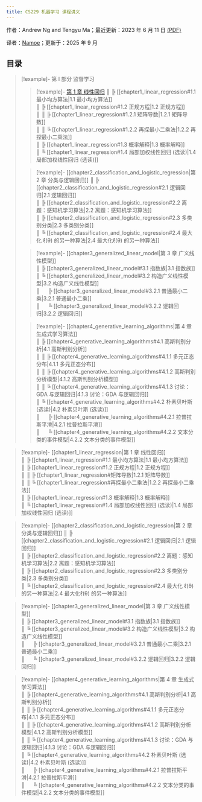 ```yaml
---
title: CS229 机器学习 课程讲义
---
```

作者：Andrew Ng and Tengyu Ma；最近更新：2023 年 6 月 11 日 [(PDF)](https://cs229.stanford.edu/main_notes.pdf)

译者：[Namoe](https://github.com/na-moe)；更新于：2025 年 9 月

## 目录

> [!example]- 第 I 部分 监督学习
> > [!example]- [第 1 章 线性回归](app://obsidian.md/chapter1_linear_regression)
> > ║ ╠ [[chapter1_linear_regression#1.1 最小均方算法|1.1 最小均方算法]]  
> > ║ ╠ [[chapter1_linear_regression#1.2 正规方程|1.2 正规方程]]  
> > ║ ║ ╠ [[chapter1_linear_regression#1.2.1 矩阵导数|1.2.1 矩阵导数]]  
> > ║ ║ ╚ [[chapter1_linear_regression#1.2.2 再探最小二乘法|1.2.2 再探最小二乘法]]  
> > ║ ╠ [[chapter1_linear_regression#1.3 概率解释|1.3 概率解释]]  
> > ║ ╚ [[chapter1_linear_regression#1.4 局部加权线性回归 (选读)|1.4 局部加权线性回归 (选读)]]  
> 
> > [!example]-  [[chapter2_classification_and_logistic_regression|第 2 章 分类与逻辑回归]]
> > ║ ╠ [[chapter2_classification_and_logistic_regression#2.1 逻辑回归|2.1 逻辑回归]]  
> > ║ ╠ [[chapter2_classification_and_logistic_regression#2.2 离题：感知机学习算法|2.2 离题：感知机学习算法]]  
> > ║ ╠ [[chapter2_classification_and_logistic_regression#2.3 多类别分类|2.3 多类别分类]]  
> > ║ ╚ [[chapter2_classification_and_logistic_regression#2.4 最大化 ℓ(θ) 的另一种算法|2.4 最大化ℓ(θ) 的另一种算法]]  
> 
> > [!example]-  [[chapter3_generalized_linear_model|第 3 章 广义线性模型]]  
> > ║ ╠ [[chapter3_generalized_linear_model#3.1 指数族|3.1 指数族]]  
> > ║ ╚ [[chapter3_generalized_linear_model#3.2 构造广义线性模型|3.2 构造广义线性模型]]  
> > ║     &emsp;&nbsp;╠ [[chapter3_generalized_linear_model#3.2.1 普通最小二乘|3.2.1 普通最小二乘]]  
> > ║     &emsp;&nbsp;╚ [[chapter3_generalized_linear_model#3.2.2 逻辑回归|3.2.2 逻辑回归]]  
> 
> > [!example]-  [[chapter4_generative_learning_algorithms|第 4 章 生成式学习算法]]  
> > ║ ╠ [[chapter4_generative_learning_algorithms#4.1 高斯判别分析|4.1 高斯判别分析]]  
> > ║ ║ ╠ [[chapter4_generative_learning_algorithms#4.1.1 多元正态分布|4.1.1 多元正态分布]]  
> > ║ ║ ╠ [[chapter4_generative_learning_algorithms#4.1.2 高斯判别分析模型|4.1.2 高斯判别分析模型]]  
> > ║ ║ ╚ [[chapter4_generative_learning_algorithms#4.1.3 讨论：GDA 与逻辑回归|4.1.3 讨论：GDA 与逻辑回归]]  
> > ║ ╚ [[chapter4_generative_learning_algorithms#4.2 朴素贝叶斯 (选读)|4.2 朴素贝叶斯 (选读)]]  
> > ║  &emsp;&nbsp;╠ [[chapter4_generative_learning_algorithms#4.2.1 拉普拉斯平滑|4.2.1 拉普拉斯平滑]]  
> > ║  &emsp;&nbsp;╚ [[chapter4_generative_learning_algorithms#4.2.2 文本分类的事件模型|4.2.2 文本分类的事件模型]]  



> [!example]-  [[chapter1_linear_regression|第 1 章 线性回归]]  
> ║ ╠ [[chapter1_linear_regression#1.1 最小均方算法|1.1 最小均方算法]]  
> ║ ╠ [[chapter1_linear_regression#1.2 正规方程|1.2 正规方程]]  
> ║ ║ ╠ [[chapter1_linear_regression#矩阵导数|1.2.1 矩阵导数]]  
> ║ ║ ╚ [[chapter1_linear_regression#再探最小二乘法|1.2.2 再探最小二乘法]]  
> ║ ╠ [[chapter1_linear_regression#1.3 概率解释|1.3 概率解释]]  
> ║ ╚ [[chapter1_linear_regression#1.4 局部加权线性回归 (选读)|1.4 局部加权线性回归 (选读)]]  

> [!example]-  [[chapter2_classification_and_logistic_regression|第 2 章 分类与逻辑回归]]
> ║ ╠ [[chapter2_classification_and_logistic_regression#2.1 逻辑回归|2.1 逻辑回归]]  
> ║ ╠ [[chapter2_classification_and_logistic_regression#2.2 离题：感知机学习算法|2.2 离题：感知机学习算法]]  
> ║ ╠ [[chapter2_classification_and_logistic_regression#2.3 多类别分类|2.3 多类别分类]]  
> ║ ╚ [[chapter2_classification_and_logistic_regression#2.4 最大化 ℓ(θ) 的另一种算法|2.4 最大化ℓ(θ) 的另一种算法]]  

> [!example]-  [[chapter3_generalized_linear_model|第 3 章 广义线性模型]]  
> ║ ╠ [[chapter3_generalized_linear_model#3.1 指数族|3.1 指数族]]  
> ║ ╚ [[chapter3_generalized_linear_model#3.2 构造广义线性模型|3.2 构造广义线性模型]]  
> ║     &emsp;&nbsp;╠ [[chapter3_generalized_linear_model#3.2.1 普通最小二乘|3.2.1 普通最小二乘]]  
> ║     &emsp;&nbsp;╚ [[chapter3_generalized_linear_model#3.2.2 逻辑回归|3.2.2 逻辑回归]]  

> [!example]-  [[chapter4_generative_learning_algorithms|第 4 章 生成式学习算法]]  
> ║ ╠ [[chapter4_generative_learning_algorithms#4.1 高斯判别分析|4.1 高斯判别分析]]  
> ║ ║ ╠ [[chapter4_generative_learning_algorithms#4.1.1 多元正态分布|4.1.1 多元正态分布]]  
> ║ ║ ╠ [[chapter4_generative_learning_algorithms#4.1.2 高斯判别分析模型|4.1.2 高斯判别分析模型]]  
> ║ ║ ╚ [[chapter4_generative_learning_algorithms#4.1.3 讨论：GDA 与逻辑回归|4.1.3 讨论：GDA 与逻辑回归]]  
> ║ ╚ [[chapter4_generative_learning_algorithms#4.2 朴素贝叶斯 (选读)|4.2 朴素贝叶斯 (选读)]]  
> ║  &emsp;&nbsp;╠ [[chapter4_generative_learning_algorithms#4.2.1 拉普拉斯平滑|4.2.1 拉普拉斯平滑]]  
> ║  &emsp;&nbsp;╚ [[chapter4_generative_learning_algorithms#4.2.2 文本分类的事件模型|4.2.2 文本分类的事件模型]]  

